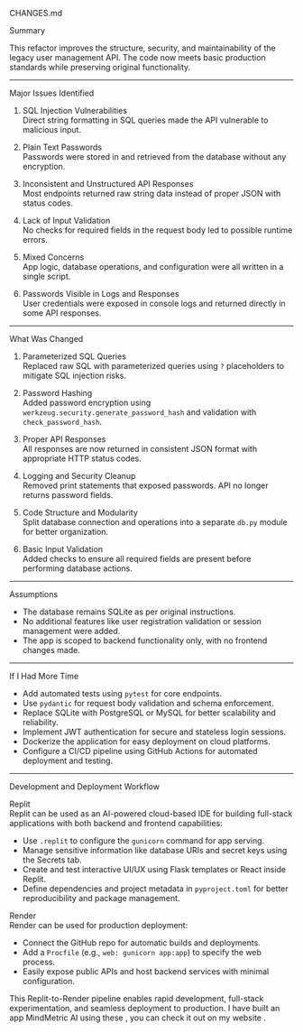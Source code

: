CHANGES.md

Summary  

This refactor improves the structure, security, and maintainability of the legacy user management API. The code now meets basic production standards while preserving original functionality.

---

Major Issues Identified

1. SQL Injection Vulnerabilities  
   Direct string formatting in SQL queries made the API vulnerable to malicious input.

2. Plain Text Passwords  
   Passwords were stored in and retrieved from the database without any encryption.

3. Inconsistent and Unstructured API Responses  
   Most endpoints returned raw string data instead of proper JSON with status codes.

4. Lack of Input Validation  
   No checks for required fields in the request body led to possible runtime errors.

5. Mixed Concerns  
   App logic, database operations, and configuration were all written in a single script.

6. Passwords Visible in Logs and Responses  
   User credentials were exposed in console logs and returned directly in some API responses.

---

What Was Changed

1. Parameterized SQL Queries  
   Replaced raw SQL with parameterized queries using `?` placeholders to mitigate SQL injection risks.

2. Password Hashing  
   Added password encryption using `werkzeug.security.generate_password_hash` and validation with `check_password_hash`.

3. Proper API Responses  
   All responses are now returned in consistent JSON format with appropriate HTTP status codes.

4. Logging and Security Cleanup  
   Removed print statements that exposed passwords. API no longer returns password fields.

5. Code Structure and Modularity  
   Split database connection and operations into a separate `db.py` module for better organization.

6. Basic Input Validation  
   Added checks to ensure all required fields are present before performing database actions.

---

Assumptions

- The database remains SQLite as per original instructions.
- No additional features like user registration validation or session management were added.
- The app is scoped to backend functionality only, with no frontend changes made.

---

If I Had More Time

- Add automated tests using `pytest` for core endpoints.
- Use `pydantic` for request body validation and schema enforcement.
- Replace SQLite with PostgreSQL or MySQL for better scalability and reliability.
- Implement JWT authentication for secure and stateless login sessions.
- Dockerize the application for easy deployment on cloud platforms.
- Configure a CI/CD pipeline using GitHub Actions for automated deployment and testing.

---

Development and Deployment Workflow

Replit  
Replit can be used as an AI-powered cloud-based IDE for building full-stack applications with both backend and frontend capabilities:
- Use `.replit` to configure the `gunicorn` command for app serving.
- Manage sensitive information like database URIs and secret keys using the Secrets tab.
- Create and test interactive UI/UX using Flask templates or React inside Replit.
- Define dependencies and project metadata in `pyproject.toml` for better reproducibility and package management.

Render  
Render can be used for production deployment:
- Connect the GitHub repo for automatic builds and deployments.
- Add a `Procfile` (e.g., `web: gunicorn app:app`) to specify the web process.
- Easily expose public APIs and host backend services with minimal configuration.

This Replit-to-Render pipeline enables rapid development, full-stack experimentation, and seamless deployment to production. I have built an app MindMetric AI using these , you can check it out on my website .
